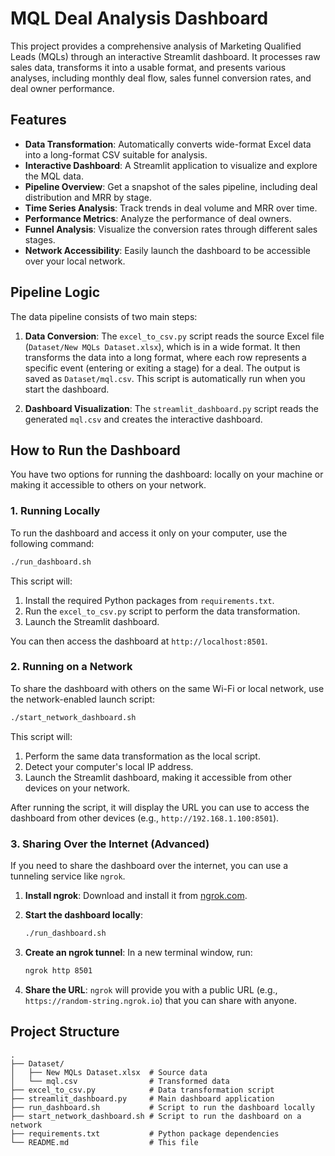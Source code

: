 # MQL Deal Analysis Dashboard

This project provides a comprehensive analysis of Marketing Qualified Leads (MQLs) through an interactive Streamlit dashboard. It processes raw sales data, transforms it into a usable format, and presents various analyses, including monthly deal flow, sales funnel conversion rates, and deal owner performance.

## Features

- **Data Transformation**: Automatically converts wide-format Excel data into a long-format CSV suitable for analysis.
- **Interactive Dashboard**: A Streamlit application to visualize and explore the MQL data.
- **Pipeline Overview**: Get a snapshot of the sales pipeline, including deal distribution and MRR by stage.
- **Time Series Analysis**: Track trends in deal volume and MRR over time.
- **Performance Metrics**: Analyze the performance of deal owners.
- **Funnel Analysis**: Visualize the conversion rates through different sales stages.
- **Network Accessibility**: Easily launch the dashboard to be accessible over your local network.

## Pipeline Logic

The data pipeline consists of two main steps:

1.  **Data Conversion**: The `excel_to_csv.py` script reads the source Excel file (`Dataset/New MQLs Dataset.xlsx`), which is in a wide format. It then transforms the data into a long format, where each row represents a specific event (entering or exiting a stage) for a deal. The output is saved as `Dataset/mql.csv`. This script is automatically run when you start the dashboard.

2.  **Dashboard Visualization**: The `streamlit_dashboard.py` script reads the generated `mql.csv` and creates the interactive dashboard.

## How to Run the Dashboard

You have two options for running the dashboard: locally on your machine or making it accessible to others on your network.

### 1. Running Locally

To run the dashboard and access it only on your computer, use the following command:

```bash
./run_dashboard.sh
```

This script will:
1.  Install the required Python packages from `requirements.txt`.
2.  Run the `excel_to_csv.py` script to perform the data transformation.
3.  Launch the Streamlit dashboard.

You can then access the dashboard at `http://localhost:8501`.

### 2. Running on a Network

To share the dashboard with others on the same Wi-Fi or local network, use the network-enabled launch script:

```bash
./start_network_dashboard.sh
```

This script will:
1.  Perform the same data transformation as the local script.
2.  Detect your computer's local IP address.
3.  Launch the Streamlit dashboard, making it accessible from other devices on your network.

After running the script, it will display the URL you can use to access the dashboard from other devices (e.g., `http://192.168.1.100:8501`).

### 3. Sharing Over the Internet (Advanced)

If you need to share the dashboard over the internet, you can use a tunneling service like `ngrok`.

1.  **Install ngrok**: Download and install it from [ngrok.com](https://ngrok.com/download).

2.  **Start the dashboard locally**:
    ```bash
    ./run_dashboard.sh
    ```

3.  **Create an ngrok tunnel**: In a new terminal window, run:
    ```bash
    ngrok http 8501
    ```

4.  **Share the URL**: `ngrok` will provide you with a public URL (e.g., `https://random-string.ngrok.io`) that you can share with anyone.

## Project Structure

```
.
├── Dataset/
│   ├── New MQLs Dataset.xlsx  # Source data
│   └── mql.csv                # Transformed data
├── excel_to_csv.py            # Data transformation script
├── streamlit_dashboard.py     # Main dashboard application
├── run_dashboard.sh           # Script to run the dashboard locally
├── start_network_dashboard.sh # Script to run the dashboard on a network
├── requirements.txt           # Python package dependencies
└── README.md                  # This file
```
